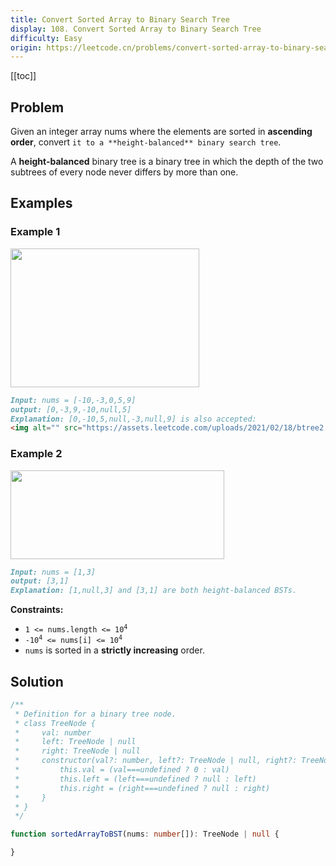 ```yaml
---
title: Convert Sorted Array to Binary Search Tree
display: 108. Convert Sorted Array to Binary Search Tree
difficulty: Easy
origin: https://leetcode.cn/problems/convert-sorted-array-to-binary-search-tree
---
```


[[toc]]

## Problem

Given an integer array nums where the elements are sorted in **ascending order**, convert `it to a **height-balanced** binary search tree`.

A **height-balanced** binary tree is a binary tree in which the depth of the two subtrees of every node never differs by more than one.

## Examples

### Example 1

<img alt="" src="https://assets.leetcode.com/uploads/2021/02/18/btree1.jpg" style="width: 302px; height: 222px;" />

```md
Input: nums = [-10,-3,0,5,9]
output: [0,-3,9,-10,null,5]
Explanation: [0,-10,5,null,-3,null,9] is also accepted:
<img alt="" src="https://assets.leetcode.com/uploads/2021/02/18/btree2.jpg" style="width: 302px; height: 222px;" />

```

### Example 2

<img alt="" src="https://assets.leetcode.com/uploads/2021/02/18/btree.jpg" style="width: 342px; height: 142px;" />

```md
Input: nums = [1,3]
output: [3,1]
Explanation: [1,null,3] and [3,1] are both height-balanced BSTs.
```

**Constraints:**

- <code>1 <= nums.length <= 10<sup>4</sup></code>
- <code>-10<sup>4</sup> <= nums[i] <= 10<sup>4</sup></code>
- `nums` is sorted in a **strictly increasing** order.

## Solution

```ts
/**
 * Definition for a binary tree node.
 * class TreeNode {
 *     val: number
 *     left: TreeNode | null
 *     right: TreeNode | null
 *     constructor(val?: number, left?: TreeNode | null, right?: TreeNode | null) {
 *         this.val = (val===undefined ? 0 : val)
 *         this.left = (left===undefined ? null : left)
 *         this.right = (right===undefined ? null : right)
 *     }
 * }
 */

function sortedArrayToBST(nums: number[]): TreeNode | null {

}
```

